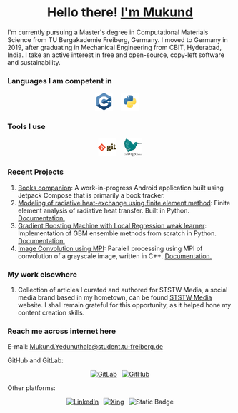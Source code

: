 <h1 align = "center">
Hello there! <a href = "https://mukund-yedunuthala.gitlab.io">I'm Mukund</a>
</h1>

I'm currently pursuing a Master's degree in Computational Materials Science from TU Bergakademie Freiberg, Germany. I moved to Germany in 2019, after graduating in Mechanical Engineering from CBIT, Hyderabad, India. I take an active interest in free and open-source, copy-left software and sustainability. 

### Languages I am competent in

<p align="center">
<a href="https://github.com/topics/cpp"><img src="https://raw.githubusercontent.com/github/explore/180320cffc25f4ed1bbdfd33d4db3a66eeeeb358/topics/cpp/cpp.png"  height="40"></a>&emsp;
<a href="https://github.com/topics/python"><img src="https://raw.githubusercontent.com/github/explore/80688e429a7d4ef2fca1e82350fe8e3517d3494d/topics/python/python.png"  height="40"></a>&emsp;
<!--<a href="https://github.com/topics/fortran"><img src="https://raw.githubusercontent.com/github/explore/5103391a5a07b690f170019df10d2e6f9d1f3b09%%/topics/fortran/fortran.png"  height="40"></a>-->
</p>

### Tools I use 
<p align="center">
    <a href="https://github.com/topics/git"><img src="https://raw.githubusercontent.com/github/explore/80688e429a7d4ef2fca1e82350fe8e3517d3494d/topics/git/git.png"  height="40"></a>&emsp;
    <a href="https://github.com/topics/latex"><img src="https://raw.githubusercontent.com/github/explore/80688e429a7d4ef2fca1e82350fe8e3517d3494d/topics/latex/latex.png"  height="40"></a>
</p>



### Recent Projects

1. [Books companion](https://github.com/mukund-yedunuthala/BooksCompanionApp): A work-in-progress Android application built using Jetpack Compose that is primarily a book tracker.
2. [Modeling of radiative heat-exchange using finite element method](https://gitlab.com/mukund-yedunuthala/ppp-ss2022): Finite element analysis of radiative heat transfer. Built in Python. [Documentation.](https://mukund-yedunuthala.gitlab.io/ppp-ss2022/)
3. [Gradient Boosting Machine with Local Regression weak learner](https://gitlab.com/mukund-yedunuthala/ppp-ws21-22): Implementation of GBM ensemble methods from scratch in Python.  [Documentation.](https://mukund-yedunuthala.gitlab.io/ppp-ws21-22/)
4. [Image Convolution using MPI](https://gitlab.com/mukund-yedunuthala/hpc-img-convolution): Paralell processing using MPI of convolution of a grayscale image, written in C++. [Documentation.](https://mukund-yedunuthala.gitlab.io/hpc-img-convolution)

### My work elsewhere
1. Collection of articles I curated and authored for STSTW Media, a social media brand based in my hometown, can be found [STSTW Media](https://www.ststworld.com/author/mukund-kashyap/) website. I shall remain grateful for this opportunity, as it helped hone my content creation skills.



### Reach me across internet here
E-mail: [Mukund.Yedunuthala@student.tu-freiberg.de](mailto:Mukund.Yedunuthala@student.tu-freiberg.de)

GitHub and GitLab:
<p align="center">
  <a href="https://gitlab.com/mukund-yedunuthala"><img src="https://img.shields.io/badge/GitLab--_.svg?color=FCA121&logo=gitlab" alt="GitLab"></a>&ensp;
  <a href="https://github.com/mukund-yedunuthala"><img src="https://img.shields.io/badge/GitHub--_.svg?color=181717&labelColor=181717&logo=github" alt="GitHub"></a>
</p>

Other platforms:
<p align="center">
  <a href="https://www.linkedin.com/in/vmkyedunuthala/"><img src="https://img.shields.io/badge/LinkedIn--_.svg?style=flat-square&color=0077B5&logo=linkedin" alt="LinkedIn"></a>&ensp;
  <a href="https://www.xing.com/profile/VenkataMukundKashyap_Yedunuthala"><img src="https://img.shields.io/badge/Xing--_.svg?style=flat-square&color=006567&labelColor=006567&logo=xing" alt="Xing"></a>&ensp;
  <img alt="Static Badge" src="https://img.shields.io/badge/Firefish-f6c177?style=flat-square&logoColor=eb6f92&link=https%3A%2F%2Ffirefish.social%2F%40mukskashyap">
</p>

